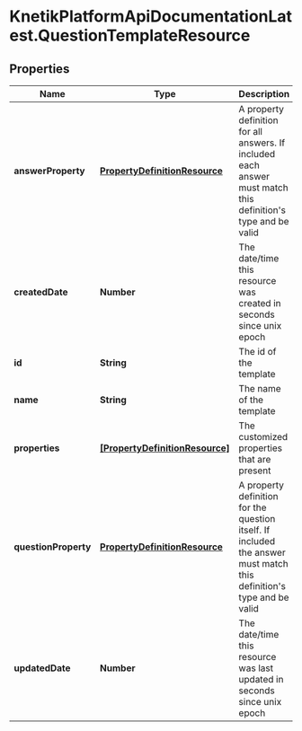# KnetikPlatformApiDocumentationLatest.QuestionTemplateResource

## Properties
Name | Type | Description | Notes
------------ | ------------- | ------------- | -------------
**answerProperty** | [**PropertyDefinitionResource**](PropertyDefinitionResource.md) | A property definition for all answers. If included each answer must match this definition&#39;s type and be valid | [optional] 
**createdDate** | **Number** | The date/time this resource was created in seconds since unix epoch | [optional] 
**id** | **String** | The id of the template | [optional] 
**name** | **String** | The name of the template | 
**properties** | [**[PropertyDefinitionResource]**](PropertyDefinitionResource.md) | The customized properties that are present | [optional] 
**questionProperty** | [**PropertyDefinitionResource**](PropertyDefinitionResource.md) | A property definition for the question itself. If included the answer must match this definition&#39;s type and be valid | [optional] 
**updatedDate** | **Number** | The date/time this resource was last updated in seconds since unix epoch | [optional] 


